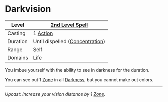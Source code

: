# Darkvision

| Level    | [2nd Level Spell](2nd%20Level%20Spells.md)                            |
| -------- | --------------------------------------------------------------------- |
| Casting  | 1 [Action](../../../../Game%20Procedures/Core%20Procedures/Action.md) |
| Duration | Until dispelled ([Concentration](../../Concentration.md))             |
| Range    | Self                                                                  |
| Domains  | [Life](../../Spell%20Domains/Life.md)                                 |

You imbue yourself with the ability to see in darkness for the duration.

You can see out 1 [Zone](../../../../Game%20Procedures/Core%20Procedures/Zone.md) in all [Darkness](../../../../Game%20Procedures/Hazards/Darkness.md), but you cannot make out colors.

---
*Upcast: Increase your vision distance by 1 [Zone](../../../../Game%20Procedures/Core%20Procedures/Zone.md).*
